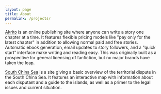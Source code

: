 ```yaml
---
layout: page
title: About
permalink: /projects/
---
```


[Akrito](https://www.akrito.com/) is an online publishing site where anyone can write a story one chapter at a time. It features flexible pricing models like "pay only for the latest chapter" in addition to allowing normal paid and free stories. Automatic ebook generation, email updates to story followers, and a "quick start" interface make writing and reading easy. This was originally built as a prospective for general licensing of fanfiction, but no major brands have taken the leap. 

[South China Sea](http://southchinasea.co) is a site giving a basic overview of the territorial dispute in the South China Sea. It features an interactive map with information about each disputant and a guide to the islands, as well as a primer to the legal issues and current situation. 
